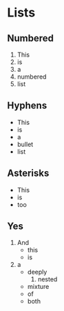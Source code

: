 # Lists

## Numbered

1. This
2. is
3. a
4. numbered
5. list

## Hyphens

- This
- is
- a
- bullet
- list

## Asterisks

* This
* is
* too

## Yes

1. And
    - this
    - is
2. a
    * deeply
        1. nested
    * mixture
    * of
    * both